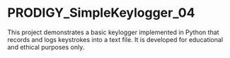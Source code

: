 # PRODIGY_SimpleKeylogger_04
This project demonstrates a basic keylogger implemented in Python that records and logs keystrokes into a text file. It is developed for educational and ethical purposes only.
